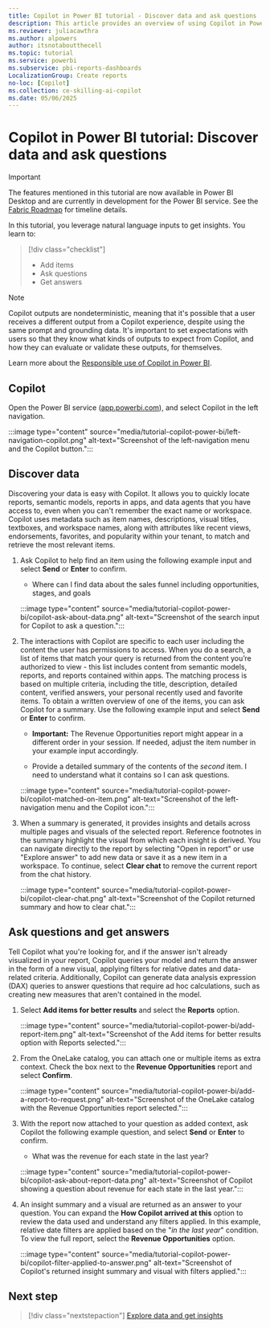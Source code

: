 ```yaml
---
title: Copilot in Power BI tutorial - Discover data and ask questions
description: This article provides an overview of using Copilot in Power BI to ask questions and get insights using natural language inputs.
ms.reviewer: juliacawthra
ms.author: alpowers
author: itsnotaboutthecell
ms.topic: tutorial
ms.service: powerbi
ms.subservice: pbi-reports-dashboards
LocalizationGroup: Create reports
no-loc: [Copilot]
ms.collection: ce-skilling-ai-copilot
ms.date: 05/06/2025
---
```


# Copilot in Power BI tutorial: Discover data and ask questions

> [!IMPORTANT]
> The features mentioned in this tutorial are now available in Power BI Desktop and are currently in development for the Power BI service. See the [Fabric Roadmap](https://aka.ms/FabricRoadmap) for timeline details.

In this tutorial, you leverage natural language inputs to get insights. You learn to:

> [!div class="checklist"]
>
> * Add items
> * Ask questions
> * Get answers

> [!NOTE]
> Copilot outputs are nondeterministic, meaning that it's possible that a user receives a different output from a Copilot experience, despite using the same prompt and grounding data. It's important to set expectations with users so that they know what kinds of outputs to expect from Copilot, and how they can evaluate or validate these outputs, for themselves.
>
> Learn more about the [Responsible use of Copilot in Power BI](copilot-integration.md#responsible-use-of-copilot-in-power-bi).

## Copilot

Open the Power BI service ([app.powerbi.com](https://app.powerbi.com/)), and select Copilot in the left navigation.

:::image type="content" source="media/tutorial-copilot-power-bi/left-navigation-copilot.png" alt-text="Screenshot of the left-navigation menu and the Copilot button.":::

## Discover data

Discovering your data is easy with Copilot. It allows you to quickly locate reports, semantic models, reports in apps, and data agents that you have access to, even when you can't remember the exact name or workspace. Copilot uses metadata such as item names, descriptions, visual titles, textboxes, and workspace names, along with attributes like recent views, endorsements, favorites, and popularity within your tenant, to match and retrieve the most relevant items.

1. Ask Copilot to help find an item using the following example input and select **Send** or **Enter** to confirm.
    - Where can I find data about the sales funnel including opportunities, stages, and goals

    :::image type="content" source="media/tutorial-copilot-power-bi/copilot-ask-about-data.png" alt-text="Screenshot of the search input for Copilot to ask a question.":::

1. The interactions with Copilot are specific to each user including the content the user has permissions to access. When you do a search, a list of items that match your query is returned from the content you’re authorized to view - this list includes content from semantic models, reports, and reports contained within apps. The matching process is based on multiple criteria, including the title, description, detailed content, verified answers, your personal recently used and favorite items. To obtain a written overview of one of the items, you can ask Copilot for a summary. Use the following example input and select **Send** or **Enter** to confirm.
    - **Important:** The Revenue Opportunities report might appear in a different order in your session. If needed, adjust the item number in your example input accordingly.

    - Provide a detailed summary of the contents of the *second* item. I need to understand what it contains so I can ask questions.

    :::image type="content" source="media/tutorial-copilot-power-bi/copilot-matched-on-item.png" alt-text="Screenshot of the left-navigation menu and the Copilot icon.":::

1. When a summary is generated, it provides insights and details across multiple pages and visuals of the selected report. Reference footnotes in the summary highlight the visual from which each insight is derived. You can navigate directly to the report by selecting "Open in report" or use "Explore answer" to add new data or save it as a new item in a workspace. To continue, select **Clear chat** to remove the current report from the chat history.

    :::image type="content" source="media/tutorial-copilot-power-bi/copilot-clear-chat.png" alt-text="Screenshot of the Copilot returned summary and how to clear chat.":::

## Ask questions and get answers

Tell Copilot what you're looking for, and if the answer isn't already visualized in your report, Copilot queries your model and return the answer in the form of a new visual, applying filters for relative dates and data-related criteria. Additionally, Copilot can generate data analysis expression (DAX)  queries to answer questions that require ad hoc calculations, such as creating new measures that aren't contained in the model.

1. Select **Add items for better results** and select the **Reports** option.

    :::image type="content" source="media/tutorial-copilot-power-bi/add-report-item.png" alt-text="Screenshot of the Add items for better results option with Reports selected.":::

1. From the OneLake catalog, you can attach one or multiple items as extra context. Check the box next to the **Revenue Opportunities** report and select **Confirm**.

    :::image type="content" source="media/tutorial-copilot-power-bi/add-a-report-to-request.png" alt-text="Screenshot of the OneLake catalog with the Revenue Opportunities report selected.":::

1. With the report now attached to your question as added context, ask Copilot the following example question, and select **Send** or **Enter** to confirm.
    - What was the revenue for each state in the last year?

    :::image type="content" source="media/tutorial-copilot-power-bi/copilot-ask-about-report-data.png" alt-text="Screenshot of Copilot showing a question about revenue for each state in the last year.":::

1. An insight summary and a visual are returned as an answer to your question. You can expand the **How Copilot arrived at this** option to review the data used and understand any filters applied. In this example, relative date filters are applied based on the "*in the last year*" condition. To view the full report, select the **Revenue Opportunities** option.

    :::image type="content" source="media/tutorial-copilot-power-bi/copilot-filter-applied-to-answer.png" alt-text="Screenshot of Copilot's returned insight summary and visual with filters applied.":::

## Next step

> [!div class="nextstepaction"]
> [Explore data and get insights](tutorial-copilot-power-bi-explore-data.md)